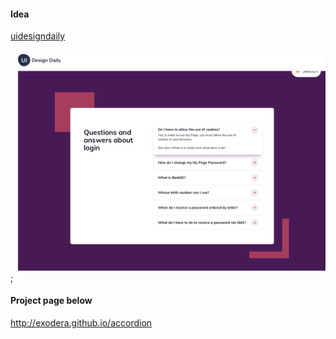 #### Idea

[uidesigndaily](https://uidesigndaily.com/posts/sketch-accordion-website-day-1175)

![](./idea.png);

#### Project page below
http://exodera.github.io/accordion
